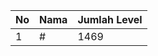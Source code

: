 | No | Nama            | Jumlah Level |
|----|-----------------|--------------|
| 1  | #    |    1469        |
